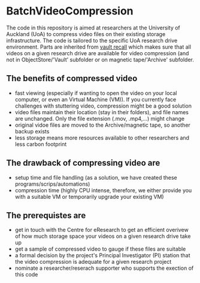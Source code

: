 # BatchVideoCompression

The code in this repository is aimed at researchers at the University of Auckland (UoA) to compress video files on their existing storage infrastructure.
The code is tailored to the specific UoA research drive environment. 
Parts are inherited from [vault recall]([url](https://github.com/UoA-eResearch/vault_recall)https://github.com/UoA-eResearch/vault_recall) which makes sure that all videos on a given research drive are available for video compression (and not in ObjectStore/'Vault' subfolder or on magnetic tape/'Archive' subfolder.

## The benefits of compressed video

- fast viewing (especially if wanting to open the video on your local computer, or even an Virtual Machine (VM)). If you currently face challenges with stuttering video, compression might be a good solution
- video files maintain their location (stay in their folders), and file names are unchanged. Only the file extension (.mov, .mp4,...) might change
- original vidoe files are moved to the Archive/magnetic tape, so another backup exists
- less storage means more resources available to other researchers and less carbon footprint

## The drawback of compressing video are
- setup time and file handling (as a solution, we have created these programs/scrips/automations)
- compression time (highly CPU intense, therefore, we either provide you with a suitable VM or temporarily upgrade your existing VM)

## The prerequistes are

- get in touch with the Centre for eResearch to get an efficient overivew of how much storage space your videos on a given research drive take up
- get a sample of compressed video to gauge if these files are suitable
- a formal decision by the project's Principal Investigator (PI) station that the video compression is adequate for a given research project
- nominate a researcher/reserach supporter who supports the exection of this code

